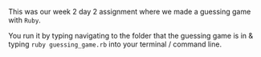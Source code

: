 This was our week 2 day 2 assignment where we made a guessing game with `Ruby`.

You run it by typing navigating to the folder that the guessing game is in & typing `ruby guessing_game.rb` into your terminal / command line.
